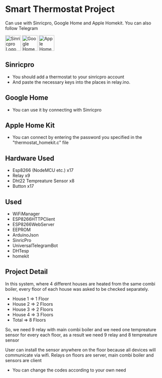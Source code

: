 # Smart Thermostat Project
Can use with Sinricpro, Google Home and Apple Homekit. You can also follow Telegram

<img src="https://lh3.googleusercontent.com/LDbL9BDfVZASl8Wh6v8aZn3foy-rDrYaumMK-mb8gLceN6cCxex5OxtAyK0c2hKsDFHplI5sXHl73A=s72" alt="Sinricpro Logo" width="50" height="50" class="lazyloaded" data-ll-status="loaded">
<img src="https://cdn.freelogovectors.net/svg07/google-home-logo.svg" alt="Google Home Logo" width="50" height="50" class="lazyloaded" data-ll-status="loaded">
<img src="https://upload.wikimedia.org/wikipedia/commons/c/cc/Apple_HomeKit_logo.svg" alt="Apple Home Logo" width="50" height="50" class="lazyloaded" data-ll-status="loaded">

## Sinricpro
* You should add a thermostat to your sinricpro account 
* And paste the necessary keys into the places in relay.ino.

## Google Home
* You can use it by connecting with Sinricpro

## Apple Home Kit
* You can connect by entering the password you specified in the "thermostat_homekit.c" file

## Hardware Used
* Esp8266 (NodeMCU etc.) x17
* Relay x9
* Dht22 Tempreature Sensor x8
* Button x17

## Used
* WiFiManager
* ESP8266HTTPClient
* ESP8266WebServer
* EEPROM
* ArduinoJson
* SinricPro
* UniversalTelegramBot
* DHTesp
* homekit

## Project Detail
In this system, where 4 different houses are heated from the same combi boiler, every floor of each house was asked to be checked separately.
* House 1 => 1 Floor
* House 2 => 2 Floors
* House 3 => 2 Floors
* House 4 => 3 Floors
* Total => 8 Floors

So, we need 9 relay with main combi boiler and we need one tempreature sensor for every each floor, as a result we need 9 relay and 8 tempreature sensor

User can install the sensor anywhere on the floor because all devices will communicate via wifi. Relays on floors are server, main combi boiler and sensors are client

* You can change the codes according to your own need
